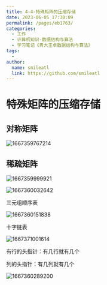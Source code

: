 ```yaml
---
title: 4-4-特殊矩阵的压缩存储
date: 2023-06-05 17:30:09
permalink: /pages/eb1763/
categories: 
  - 工作
  - 计算机知识-数据结构与算法
  - 学习笔记《青大王卓数据结构与算法》
tags: 
  - 
author: 
  name: smileatl
  link: https://github.com/smileatl
---
```

# 特殊矩阵的压缩存储

## 对称矩阵

![1667359767214](/assets/1667359767214-1667359767612.png)

## 稀疏矩阵

![1667359999921](/assets/1667359999921-1667360000322.png)

![1667360032642](/assets/1667360032642-1667360032940.png)

三元组顺序表

![1667360151838](/assets/1667360151838-1667360152170.png)



十字链表

![1667371001614](/assets/1667371001614-1667371001970.png)

有行的头指针：有几行就有几个

列的头指针：有几列就有几个

![1667360289200](/assets/1667360289200-1667360289523.png)